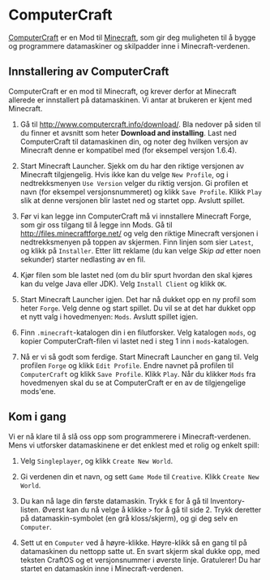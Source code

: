 ComputerCraft
=============

[ComputerCraft](http://www.computercraft.info/) er en Mod til
[Minecraft](https://minecraft.net/), som gir deg muligheten til å
bygge og programmere datamaskiner og skilpadder inne i
Minecraft-verdenen.

## Innstallering av ComputerCraft

ComputerCraft er en mod til Minecraft, og krever derfor at Minecraft
allerede er innstallert på datamaskinen. Vi antar at brukeren er kjent
med Minecraft.

1. Gå til <http://www.computercraft.info/download/>. Bla nedover på
   siden til du finner et avsnitt som heter __Download and
   installing__. Last ned ComputerCraft til datamaskinen din, og noter
   deg hvilken versjon av Minecraft denne er kompatibel med (for
   eksempel versjon 1.6.4).

2. Start Minecraft Launcher. Sjekk om du har den riktige versjonen av
   Minecraft tilgjengelig. Hvis ikke kan du velge `New Profile`, og i
   nedtrekksmenyen `Use Version` velger du riktig versjon. Gi profilen
   et navn (for eksempel versjonsnummeret) og klikk `Save
   Profile`. Klikk `Play` slik at denne versjonen blir lastet ned og
   startet opp. Avslutt spillet.

3. Før vi kan legge inn ComputerCraft må vi innstallere Minecraft
   Forge, som gir oss tilgang til å legge inn Mods. Gå til
   <http://files.minecraftforge.net/> og velg den riktige Minecraft
   versjonen i nedtrekksmenyen på toppen av skjermen. Finn linjen som
   sier `Latest`, og klikk på `Installer`. Etter litt reklame (du kan
   velge *Skip ad* etter noen sekunder) starter nedlasting av en fil.

4. Kjør filen som ble lastet ned (om du blir spurt hvordan den skal
   kjøres kan du velge Java eller JDK). Velg `Install Client` og klikk
   `OK`.

5. Start Minecraft Launcher igjen. Det har nå dukket opp en ny profil
   som heter `Forge`. Velg denne og start spillet. Du vil se at det
   har dukket opp et nytt valg i hovedmenyen: `Mods`. Avslutt spillet
   igjen.

6. Finn `.minecraft`-katalogen din i en filutforsker. Velg katalogen
   `mods`, og kopier ComputerCraft-filen vi lastet ned i steg 1 inn i
   `mods`-katalogen.

7. Nå er vi så godt som ferdige. Start Minecraft Launcher en gang
   til. Velg profilen `Forge` og klikk `Edit Profile`. Endre navnet på
   profilen til `ComputerCraft` og klikk `Save Profile`. Klikk
   `Play`. Når du klikker `Mods` fra hovedmenyen skal du se at
   ComputerCraft er en av de tilgjengelige mods'ene.

## Kom i gang

Vi er nå klare til å slå oss opp som programmerere i
Minecraft-verdenen. Mens vi utforsker datamaskinene er det enklest med
et rolig og enkelt spill:

1. Velg `Singleplayer`, og klikk `Create New World`.

2. Gi verdenen din et navn, og sett `Game Mode` til `Creative`. Klikk
   `Create New World`.

3. Du kan nå lage din første datamaskin.  Trykk `E` for å gå til
   Inventory-listen. Øverst kan du nå velge å klikke `>` for å gå til
   side 2. Trykk deretter på datamaskin-symbolet (en grå
   kloss/skjerm), og gi deg selv en `Computer`.

4. Sett ut en `Computer` ved å høyre-klikke. Høyre-klikk så en gang
   til på datamaskinen du nettopp satte ut. En svart skjerm skal dukke
   opp, med teksten CraftOS og et versjonsnummer i øverste
   linje. Gratulerer! Du har startet en datamaskin inne i
   Minecraft-verdenen.
